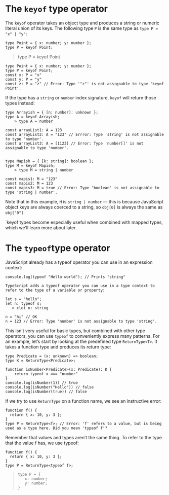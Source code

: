 # The `keyof` type operator
The `keyof` operator takes an object type and produces a string or numeric literal union of its keys. The following
type `P` is the same type as `type P = "x" | "y"`:
```
type Point = { x: number; y: number };
type P = keyof Point;
```
> type P = keyof Point

```
type Point = { x: number; y: number };
type P = keyof Point;
const x: P = "x"
const y: P = "y"
const z: P = "z" // Error: Type '"z"' is not assignable to type 'keyof Point'.
```

If the type has a `string` or `number` index signature, `keyof` will return those types instead:
```
type Arrayish = { [n: number]: unknown };
type A = keyof Arrayish;
    > type A = number

const arrayList1: A = 123
const arrayList2: A = "123" // Errror: Type 'string' is not assignable to type 'number'.
const arrayList3: A = [1123] // Error: Type 'number[]' is not assignable to type 'number'.
 
 
type Mapish = { [k: string]: boolean };
type M = keyof Mapish;
    > type M = string | number

const mapis1: M = "123"
const mapis2: M = 123
const mapis3: M = true // Error: Type 'boolean' is not assignable to type 'string | number'.
```
Note that in this example, `M` is `string | number` — this is because JavaScript object keys are always coerced
to a string, so `obj[0]` is always the same as `obj["0"]`.

`keyof types become especially useful when combined with mapped types, which we’ll learn more about later.

# The `typeof`type operator

JavaScript already has a typeof operator you can use in an expression context:
```
console.log(typeof "Hello world"); // Prints "string"
```
```
TypeScript adds a typeof operator you can use in a type context to refer to the type of a variable or property:

let s = "hello";
let n: typeof s;
   > clet n: string

n = "hi" // OK
n = 123 // Error: Type 'number' is not assignable to type 'string'.
```
This isn’t very useful for basic types, but combined with other type operators, you can use `typeof` to conveniently 
express many patterns. For an example, let’s start by looking at the predefined type `ReturnType<T>`. It takes a function type and produces its return type:
```
type Predicate = (x: unknown) => boolean;
type K = ReturnType<Predicate>;

function isNumber<Predicate>(x: Predicate): K {
    return typeof x === "number"
}
console.log(isNumber(1)) // true
console.log(isNumber("Hello")) // false
console.log(isNumber(true)) // false
```

If we try to use `ReturnType` on a function name, we see an instructive error:
```
function f() {
  return { x: 10, y: 3 };
}
type P = ReturnType<f>; // Error: 'f' refers to a value, but is being used as a type here. Did you mean 'typeof f'?
```
Remember that values and types aren’t the same thing. To refer to the type that the value f has, we use typeof:
```
function f() {
  return { x: 10, y: 3 };
}
type P = ReturnType<typeof f>;
```
>```
> type P = {
>    x: number;
>    y: number;
> }
>```
